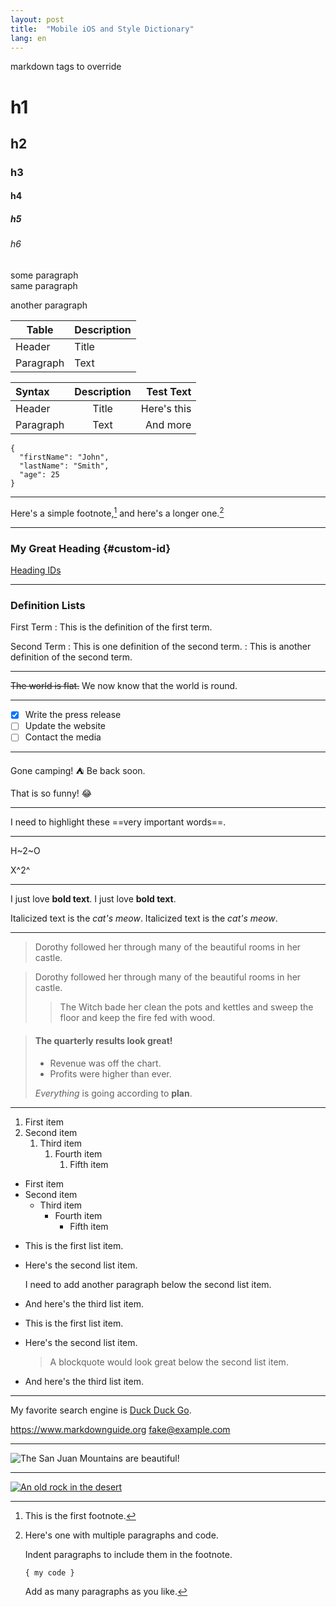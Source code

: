 ```yaml
---
layout: post
title:  "Mobile iOS and Style Dictionary"
lang: en
---
```


markdown tags to override

# h1
## h2
### h3
#### h4
##### h5
###### h6

some paragraph  
same paragraph

another paragraph

| Table     | Description |
| --------- | ----------- |
| Header    | Title       |
| Paragraph | Text        |


| Syntax    | Description |   Test Text |
| :-------- | :---------: | ----------: |
| Header    |    Title    | Here's this |
| Paragraph |    Text     |    And more |

```
{
  "firstName": "John",
  "lastName": "Smith",
  "age": 25
}
```

---

Here's a simple footnote,[^1] and here's a longer one.[^bignote]

[^1]: This is the first footnote.

[^bignote]: Here's one with multiple paragraphs and code.

    Indent paragraphs to include them in the footnote.

    `{ my code }`

    Add as many paragraphs as you like.

---

### My Great Heading {#custom-id}

[Heading IDs](#custom-id)

---

### Definition Lists

First Term
: This is the definition of the first term.

Second Term
: This is one definition of the second term.
: This is another definition of the second term.


---

~~The world is flat.~~ We now know that the world is round.

---

- [x] Write the press release
- [ ] Update the website
- [ ] Contact the media

---

Gone camping! :tent: Be back soon.

That is so funny! :joy:

---

I need to highlight these ==very important words==.

---

H~2~O

X^2^

---

I just love **bold text**.
I just love __bold text__.

Italicized text is the *cat's meow*.
Italicized text is the _cat's meow_.

---

> Dorothy followed her through many of the beautiful rooms in her castle.

> Dorothy followed her through many of the beautiful rooms in her castle.
>
>> The Witch bade her clean the pots and kettles and sweep the floor and keep the fire fed with wood.

> #### The quarterly results look great!
>
> - Revenue was off the chart.
> - Profits were higher than ever.
>
>  *Everything* is going according to **plan**.

---

1. First item
2. Second item
   1. Third item
      1. Fourth item
         1. Fifth item

- First item
- Second item
  - Third item
    - Fourth item
      - Fifth item

* This is the first list item.
* Here's the second list item.

    I need to add another paragraph below the second list item.

* And here's the third list item.


* This is the first list item.
* Here's the second list item.

    > A blockquote would look great below the second list item.

* And here's the third list item.

---

My favorite search engine is [Duck Duck Go](https://duckduckgo.com "The best search engine for privacy").

<https://www.markdownguide.org>
<fake@example.com>

---

![The San Juan Mountains are beautiful!](https://mdg.imgix.net/assets/images/san-juan-mountains.jpg "San Juan Mountains")

---

[![An old rock in the desert](https://mdg.imgix.net/assets/images/shiprock.jpg "Shiprock, New Mexico by Beau Rogers")](https://www.flickr.com/photos/beaurogers/31833779864/in/photolist-Qv3rFw-34mt9F-a9Cmfy-5Ha3Zi-9msKdv-o3hgjr-hWpUte-4WMsJ1-KUQ8N-deshUb-vssBD-6CQci6-8AFCiD-zsJWT-nNfsgB-dPDwZJ-bn9JGn-5HtSXY-6CUhAL-a4UTXB-ugPum-KUPSo-fBLNm-6CUmpy-4WMsc9-8a7D3T-83KJev-6CQ2bK-nNusHJ-a78rQH-nw3NvT-7aq2qf-8wwBso-3nNceh-ugSKP-4mh4kh-bbeeqH-a7biME-q3PtTf-brFpgb-cg38zw-bXMZc-nJPELD-f58Lmo-bXMYG-bz8AAi-bxNtNT-bXMYi-bXMY6-bXMYv)
